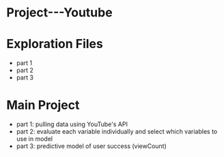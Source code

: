 # Project---Youtube

# Exploration Files
- part 1
- part 2
- part 3

# Main Project
- part 1: pulling data using YouTube's API
- part 2: evaluate each variable individually and select which variables to use in model
- part 3: predictive model of user success (viewCount)
